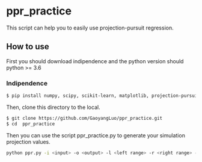 # ppr_practice
This script can help you to easily use projection-pursuit regression.


## How to use
First you should download indipendence and the python version should python >= 3.6
### Indipendence 
```sh
$ pip install numpy, scipy, scikit-learn, matplotlib, projection-pursuit
```
Then, clone this directory to the local.
```sh
$ git clone https://github.com/GaoyangLuo/ppr_practice.git
$ cd  ppr_practice
```
Then you can use the script ppr_practice.py to generate your simulation projection values.
```sh
python ppr.py -i <input> -o <output> -l <left range> -r <right range> -t <iterate_times>
```

